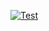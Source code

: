 [![Test](https://github.com/jehon/css-inherit/actions/workflows/test.yml/badge.svg)](https://github.com/jehon/css-inherit/actions/workflows/test.yml)
